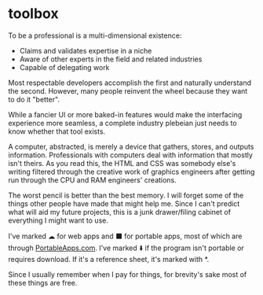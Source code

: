 # toolbox

To be a professional is a multi-dimensional existence:
* Claims and validates expertise in a niche
* Aware of other experts in the field and related industries
* Capable of delegating work

Most respectable developers accomplish the first and naturally understand the second. However, many people reinvent the wheel because they want to do it "better".

While a fancier UI or more baked-in features would make the interfacing experience more seamless, a complete industry plebeian just needs to know whether that tool exists.

A computer, abstracted, is merely a device that gathers, stores, and outputs information. Professionals with computers deal with information that mostly isn't theirs. As you read this, the HTML and CSS was somebody else's writing filtered through the creative work of graphics engineers after getting run through the CPU and RAM engineers' creations.

The worst pencil is better than the best memory. I will forget some of the things other people have made that might help me. Since I can't predict what will aid my future projects, this is a junk drawer/filing cabinet of everything I might want to use.

I've marked ☁ for web apps and ⬛ for portable apps, most of which are through [PortableApps.com](https://portableapps.com/). I've marked ⬇️ if the program isn't portable or requires download. If it's a reference sheet, it's marked with *.

Since I usually remember when I pay for things, for brevity's sake most of these things are free.
